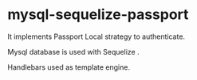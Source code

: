 # mysql-sequelize-passport

It implements Passport Local strategy to authenticate.

Mysql database is used with Sequelize .

Handlebars used as template engine.
